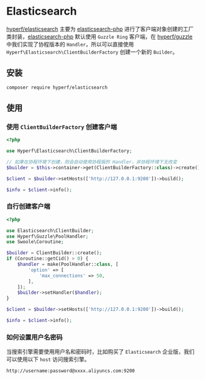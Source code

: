 # Elasticsearch

[hyperf/elasticsearch](https://github.com/hyperf/elasticsearch) 主要为 [elasticsearch-php](https://github.com/elastic/elasticsearch-php) 进行了客户端对象创建的工厂类封装，[elasticsearch-php](https://github.com/elastic/elasticsearch-php) 默认使用 `Guzzle Ring` 客户端，在 [hyperf/guzzle](https://github.com/hyperf/guzzle) 中我们实现了协程版本的 `Handler`，所以可以直接使用 `Hyperf\Elasticsearch\ClientBuilderFactory` 创建一个新的 `Builder`。

## 安装

```bash
composer require hyperf/elasticsearch
```
## 使用

### 使用 `ClientBuilderFactory` 创建客户端

```php
<?php

use Hyperf\Elasticsearch\ClientBuilderFactory;

// 如果在协程环境下创建，则会自动使用协程版的 Handler，非协程环境下无改变
$builder = $this->container->get(ClientBuilderFactory::class)->create();

$client = $builder->setHosts(['http://127.0.0.1:9200'])->build();

$info = $client->info();
```

### 自行创建客户端

```php
<?php

use Elasticsearch\ClientBuilder;
use Hyperf\Guzzle\PoolHandler;
use Swoole\Coroutine;

$builder = ClientBuilder::create();
if (Coroutine::getCid() > 0) {
    $handler = make(PoolHandler::class, [
        'option' => [
            'max_connections' => 50,
        ],
    ]);
    $builder->setHandler($handler);
}

$client = $builder->setHosts(['http://127.0.0.1:9200'])->build();

$info = $client->info();
```

### 如何设置用户名密码

当搜索引擎需要使用用户名和密码时，比如购买了 `Elasticsearch` 企业版，我们可以使用以下 `host` 访问搜索引擎。

```
http://username:password@xxxx.aliyuncs.com:9200
```
